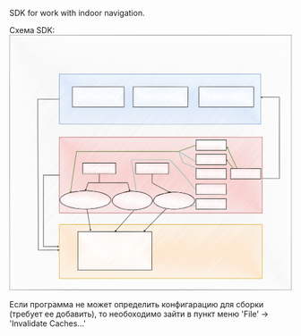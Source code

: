SDK for work with indoor navigation.

Схема SDK:
<img src="./schemeSDK.svg">

Если программа не может определить конфигарацию для сборки (требует ее добавить), то необоходимо зайти в пункт меню 'File' -> 'Invalidate Caches...'
